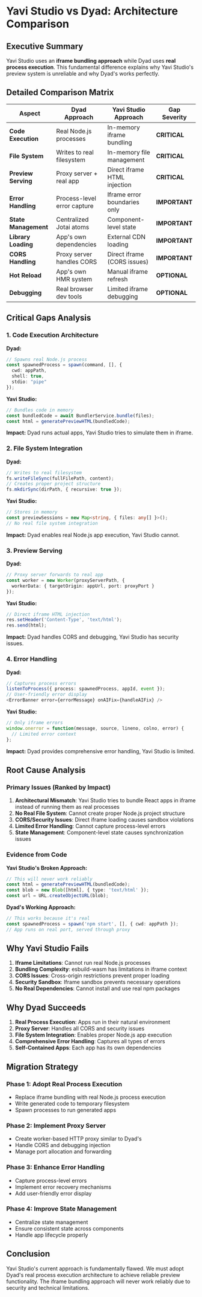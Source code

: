 # Yavi Studio vs Dyad: Architecture Comparison

## Executive Summary
Yavi Studio uses an **iframe bundling approach** while Dyad uses **real process execution**. This fundamental difference explains why Yavi Studio's preview system is unreliable and why Dyad's works perfectly.

## Detailed Comparison Matrix

| Aspect | Dyad Approach | Yavi Studio Approach | Gap Severity |
|--------|---------------|---------------------|--------------|
| **Code Execution** | Real Node.js processes | In-memory iframe bundling | **CRITICAL** |
| **File System** | Writes to real filesystem | In-memory file management | **CRITICAL** |
| **Preview Serving** | Proxy server + real app | Direct iframe HTML injection | **CRITICAL** |
| **Error Handling** | Process-level error capture | Iframe error boundaries only | **IMPORTANT** |
| **State Management** | Centralized Jotai atoms | Component-level state | **IMPORTANT** |
| **Library Loading** | App's own dependencies | External CDN loading | **IMPORTANT** |
| **CORS Handling** | Proxy server handles CORS | Direct iframe (CORS issues) | **IMPORTANT** |
| **Hot Reload** | App's own HMR system | Manual iframe refresh | **OPTIONAL** |
| **Debugging** | Real browser dev tools | Limited iframe debugging | **OPTIONAL** |

## Critical Gaps Analysis

### 1. Code Execution Architecture

**Dyad:**
```typescript
// Spawns real Node.js process
const spawnedProcess = spawn(command, [], {
  cwd: appPath,
  shell: true,
  stdio: "pipe"
});
```

**Yavi Studio:**
```typescript
// Bundles code in memory
const bundledCode = await BundlerService.bundle(files);
const html = generatePreviewHTML(bundledCode);
```

**Impact:** Dyad runs actual apps, Yavi Studio tries to simulate them in iframe.

### 2. File System Integration

**Dyad:**
```typescript
// Writes to real filesystem
fs.writeFileSync(fullFilePath, content);
// Creates proper project structure
fs.mkdirSync(dirPath, { recursive: true });
```

**Yavi Studio:**
```typescript
// Stores in memory
const previewSessions = new Map<string, { files: any[] }>();
// No real file system integration
```

**Impact:** Dyad enables real Node.js app execution, Yavi Studio cannot.

### 3. Preview Serving

**Dyad:**
```typescript
// Proxy server forwards to real app
const worker = new Worker(proxyServerPath, {
  workerData: { targetOrigin: appUrl, port: proxyPort }
});
```

**Yavi Studio:**
```typescript
// Direct iframe HTML injection
res.setHeader('Content-Type', 'text/html');
res.send(html);
```

**Impact:** Dyad handles CORS and debugging, Yavi Studio has security issues.

### 4. Error Handling

**Dyad:**
```typescript
// Captures process errors
listenToProcess({ process: spawnedProcess, appId, event });
// User-friendly error display
<ErrorBanner error={errorMessage} onAIFix={handleAIFix} />
```

**Yavi Studio:**
```typescript
// Only iframe errors
window.onerror = function(message, source, lineno, colno, error) {
  // Limited error context
};
```

**Impact:** Dyad provides comprehensive error handling, Yavi Studio is limited.

## Root Cause Analysis

### Primary Issues (Ranked by Impact)

1. **Architectural Mismatch**: Yavi Studio tries to bundle React apps in iframe instead of running them as real processes
2. **No Real File System**: Cannot create proper Node.js project structure
3. **CORS/Security Issues**: Direct iframe loading causes sandbox violations
4. **Limited Error Handling**: Cannot capture process-level errors
5. **State Management**: Component-level state causes synchronization issues

### Evidence from Code

**Yavi Studio's Broken Approach:**
```typescript
// This will never work reliably
const html = generatePreviewHTML(bundledCode);
const blob = new Blob([html], { type: 'text/html' });
const url = URL.createObjectURL(blob);
```

**Dyad's Working Approach:**
```typescript
// This works because it's real
const spawnedProcess = spawn('npm start', [], { cwd: appPath });
// App runs on real port, served through proxy
```

## Why Yavi Studio Fails

1. **Iframe Limitations**: Cannot run real Node.js processes
2. **Bundling Complexity**: esbuild-wasm has limitations in iframe context
3. **CORS Issues**: Cross-origin restrictions prevent proper loading
4. **Security Sandbox**: Iframe sandbox prevents necessary operations
5. **No Real Dependencies**: Cannot install and use real npm packages

## Why Dyad Succeeds

1. **Real Process Execution**: Apps run in their natural environment
2. **Proxy Server**: Handles all CORS and security issues
3. **File System Integration**: Enables proper Node.js app execution
4. **Comprehensive Error Handling**: Captures all types of errors
5. **Self-Contained Apps**: Each app has its own dependencies

## Migration Strategy

### Phase 1: Adopt Real Process Execution
- Replace iframe bundling with real Node.js process execution
- Write generated code to temporary filesystem
- Spawn processes to run generated apps

### Phase 2: Implement Proxy Server
- Create worker-based HTTP proxy similar to Dyad's
- Handle CORS and debugging injection
- Manage port allocation and forwarding

### Phase 3: Enhance Error Handling
- Capture process-level errors
- Implement error recovery mechanisms
- Add user-friendly error display

### Phase 4: Improve State Management
- Centralize state management
- Ensure consistent state across components
- Handle app lifecycle properly

## Conclusion

Yavi Studio's current approach is fundamentally flawed. We must adopt Dyad's real process execution architecture to achieve reliable preview functionality. The iframe bundling approach will never work reliably due to security and technical limitations.
